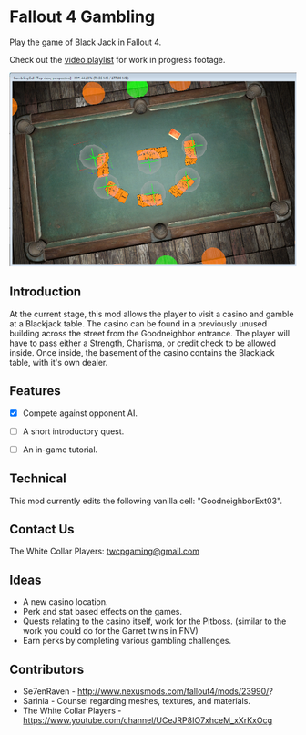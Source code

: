 # Fallout 4 Gambling
Play the game of Black Jack in Fallout 4.

Check out the [video playlist](https://www.youtube.com/playlist?list=PLdEgiq4kaju0r1Zw4MTMmxLbc9ZQ1MOLJ) for work in progress footage.

![Screenshot 1](Documents/Screenshot01.png)

## Introduction ##
At the current stage, this mod allows the player to visit a casino and gamble at a Blackjack table. 
The casino can be found in a previously unused building across the street from the Goodneighbor entrance.
The player will have to pass either a Strength, Charisma, or credit check to be allowed inside. 
Once inside, the basement of the casino contains the Blackjack table, with it's own dealer.


## Features ##
- [x] Compete against opponent AI.
- [ ] A short introductory quest.
- [ ] An in-game tutorial.


## Technical ##
This mod currently edits the following vanilla cell: "GoodneighborExt03".


## Contact Us ##
The White Collar Players: twcpgaming@gmail.com


## Ideas ##
* A new casino location.
* Perk and stat based effects on the games.
* Quests relating to the casino itself, work for the Pitboss. (similar to the work you could do for the Garret twins in FNV)
* Earn perks by completing various gambling challenges.


## Contributors ##
* Se7enRaven - http://www.nexusmods.com/fallout4/mods/23990/?
* Sarinia - Counsel regarding meshes, textures, and materials.
* The White Collar Players - https://www.youtube.com/channel/UCeJRP8IO7xhceM_xXrKxOcg
